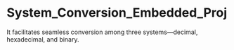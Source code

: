 # System_Conversion_Embedded_Proj
It facilitates seamless conversion among three systems—decimal, hexadecimal, and binary.
